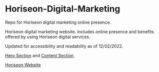 # Horiseon-Digital-Marketing
Repo for Horiseon digital marketing online presence.

Horiseon digital marketing website. 
Includes online presence and benefits offered by using Horiseon digital services.



Updated for accessibility and readability as of 12/02/2022.


[Hero Section](./assets/images/Hero%20Screenshot.png) and
[Content Section](./assets/images/Content%20Screenshot.png).

[Horiseon Website](https://origin-42.github.io/Horiseon-Digital-Marketing/)
